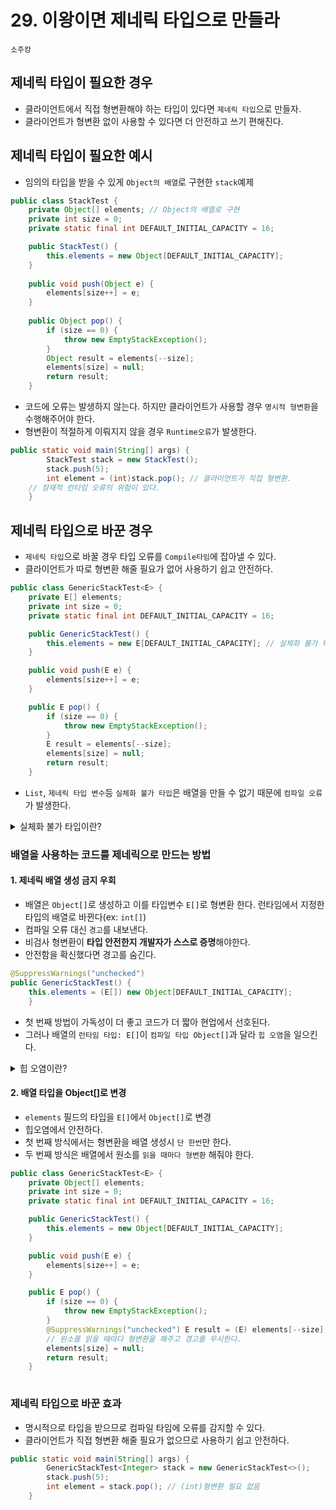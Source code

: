# 29. 이왕이면 제네릭 타입으로 만들라
`소주캉`
## 제네릭 타입이 필요한 경우
- 클라이언트에서 직접 형변환해야 하는 타입이 있다면 `제네릭 타입`으로 만들자. 
- 클라이언트가 형변환 없이 사용할 수 있다면 더 안전하고 쓰기 편해진다. 
## 제네릭 타입이 필요한 예시 
- 임의의 타입을 받을 수 있게 `Object의 배열`로 구현한 `stack`예제
```java
public class StackTest {
    private Object[] elements; // Object의 배열로 구현
    private int size = 0;
    private static final int DEFAULT_INITIAL_CAPACITY = 16;

    public StackTest() {
        this.elements = new Object[DEFAULT_INITIAL_CAPACITY];
    }
    
    public void push(Object e) {
        elements[size++] = e;
    }
    
    public Object pop() {
        if (size == 0) {
            throw new EmptyStackException();
        }
        Object result = elements[--size];
        elements[size] = null;
        return result;
    }
```
- 코드에 오류는 발생하지 않는다. 하지만 클라이언트가 사용할 경우 `명시적 형변환`을 수행해주어야 한다. 
- 형변환이 적절하게 이뤄지지 않을 경우 `Runtime오류`가 발생한다. 
```java
public static void main(String[] args) {
        StackTest stack = new StackTest();
        stack.push(5);
        int element = (int)stack.pop(); // 클라이언트가 직접 형변환. 
    // 잠재적 런타임 오류의 위험이 있다. 
    }
```
## 제네릭 타입으로 바꾼 경우 
- `제네릭 타입`으로 바꿀 경우 타입 오류를 `Compile타임`에 잡아낼 수 있다.
- 클라이언트가 따로 형변환 해줄 필요가 없어 사용하기 쉽고 안전하다. 
```java
public class GenericStackTest<E> {
    private E[] elements;
    private int size = 0;
    private static final int DEFAULT_INITIAL_CAPACITY = 16;

    public GenericStackTest() {
        this.elements = new E[DEFAULT_INITIAL_CAPACITY]; // 실체화 불가 타입 에러
    }

    public void push(E e) {
        elements[size++] = e;
    }

    public E pop() {
        if (size == 0) {
            throw new EmptyStackException();
        }
        E result = elements[--size];
        elements[size] = null;
        return result;
    }
```
- `List`, `제네릭 타입 변수`등 `실체화 불가 타입`은 배열을 만들 수 없기 때문에 `컴파일 오류`가 발생한다. 
<details markdown="1">
<summary>실체화 불가 타입이란?</summary>
제네릭의 `타입 정보`가 런타임에는 소거(erasure)되어 원소 타입을 `컴파일타임`에만 검사하며 `런타임`에는 알 수 없다.
실체화 되지 않아서 런타임에는 컴파일 타임보다 타입 정보를 적게 가지는 타입이다.
</details>

### 배열을 사용하는 코드를 제네릭으로 만드는 방법
#### 1. 제네릭 배열 생성 금지 우회
- 배열은 `Object[]`로 생성하고 이를 타입변수 `E[]`로 형변환 한다. 런타임에서 지정한 타입의 배열로 바뀐다(ex: `int[]`)
- 컴파일 오류 대신 `경고`를 내보낸다. 
- 비검사 형변환이 **타입 안전한지 개발자가 스스로 증명**해야한다. 
- 안전함을 확신했다면 경고를 숨긴다.
```java
@SuppressWarnings("unchecked")
public GenericStackTest() {
    this.elements = (E[]) new Object[DEFAULT_INITIAL_CAPACITY];
    }
```
- 첫 번째 방법이 가독성이 더 좋고 코드가 더 짧아 현업에서 선호된다. 
- 그러나 배열의 `런타임 타입: E[]`이 `컴파일 타입 Object[]`과 달라 `힙 오염`을 일으킨다.
<details markdown="1">
<summary>힙 오염이란?</summary>
실체화 불가 타입은 런타임에서 타입 정보가 소멸되므로 제네릭 배열의 런타임 타입이 컴파일 타임의 타입과 다르게 된다.
이처럼 매개변수화 타입의 변수가 타입이 다른 객체를 참조하는 것을 힙 오염이라 한다.
</details>

#### 2. 배열 타입을 Object[]로 변경
- `elements` 필드의 타입을 `E[]`에서 `Object[]`로 변경
- 힙오염에서 안전하다. 
- 첫 번째 방식에서는 형변환을 배열 생성시 `단 한번`만 한다. 
- 두 번째 방식은 배열에서 원소를 `읽을 때마다 형변환` 해줘야 한다.
```java
public class GenericStackTest<E> {
    private Object[] elements;
    private int size = 0;
    private static final int DEFAULT_INITIAL_CAPACITY = 16;

    public GenericStackTest() {
        this.elements = new Object[DEFAULT_INITIAL_CAPACITY];
    }

    public void push(E e) {
        elements[size++] = e;
    }

    public E pop() {
        if (size == 0) {
            throw new EmptyStackException();
        }
        @SuppressWarnings("unchecked") E result = (E) elements[--size]; 
        // 원소를 읽을 때마다 형변환을 해주고 경고를 무시한다.
        elements[size] = null;
        return result;
    }
    
```

### 제네릭 타입으로 바꾼 효과
- 명시적으로 타입을 받으므로 컴파일 타임에 오류를 감지할 수 있다.
- 클라이언트가 직접 형변환 해줄 필요가 없으므로 사용하기 쉽고 안전하다. 
```java
public static void main(String[] args) {
        GenericStackTest<Integer> stack = new GenericStackTest<>();
        stack.push(5);
        int element = stack.pop(); // (int)형변환 필요 없음
    }
```

